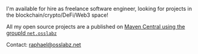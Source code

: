 I'm available for hire as freelance software engineer, looking for projects in the blockchain/crypto/DeFi/Web3 space!

All my open source projects are a published on [Maven Central using the groupId `net.osslabz`](https://search.maven.org/search?q=g:net.osslabz)

Contact: raphael@osslabz.net
